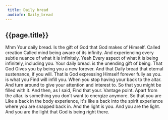 ```yaml
---
 title: Daily bread
 audiofn: Daily_bread
---
```


## {{page.title}}

Mhm Your daily bread. Is the gift of God that God makes of Himself.
Called creation Called mind being aware of its infinity. And
experiencing every subtle nuance of what it is infinitely. Yeah Every
aspect of what it is being infinitely, including you. Your daily bread.
is the unending gift of being. That God Gives you by being you a new
forever. And that Daily bread that eternal sustenance, if you will. That
is God expressing Himself forever fully as you. is what you Find will
infill you. When you stop having your back to the altar. And turn around
to give your attention and interest to. So that you might be filled with
it. And then, as I said, Find that your. Vantage point. Apart from the
altar. is something you don't want to energize anymore. So that you are
Like a back in the body experience, it's like a back into the spirit
experience where you are snapped back in. And the light is you. And you
are the light. And you are the light that God is being right there.

